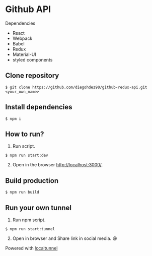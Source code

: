 # Github API

Dependencies

- React
- Webpack
- Babel
- Redux
- Material-UI
- styled components

## Clone repository

```
$ git clone https://github.com/diegohdez90/github-redux-api.git <your_own_name>
```

## Install dependencies

```
$ npm i
```

## How to run?

1. Run script.
```
$ npm run start:dev
```
2. Open in the browser [http://localhost:3000/](http://localhost:3000/).

## Build production

```
$ npm run build
```

## Run your own tunnel

1. Run npm script.
```
$ npm run start:tunnel
```
2. Open in browser and Share link in social media. :satisfied:

Powered with [localtunnel](https://github.com/localtunnel/localtunnel)
